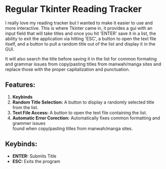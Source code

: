 # **Regular Tkinter Reading Tracker**

I really love my reading tracker but I wanted to make it easier to use and more interactive. This is where Tkinter came in, it provides a gui with an input field that will take
titles and once you hit 'ENTER' save it in a list, the ability to exit the application via hitting 'ESC', a button to open the text file itself, and a button to pull a random title out of the list and display it in the GUI.

It will also search the title before saving it in the list for common formating and grammar issues from copy/pasting titles from manwah/manga sites and replace those with the proper capitalization
and punctuation.

## **Features:**
1. **Keybinds**
2. **Random Title Selection:** A button to display a randomly selected title from the list.
3. **Text File Access:** A button to open the text file containing the list.
4. **Automatic Error Corection:** Automatically fixes common formatting and grammer issues<br>
found when copy/pasting titles from manwah/manga sites.

## **Keybinds:**  
- **ENTER:** Submits Title
- **ESC:** Exits the program
